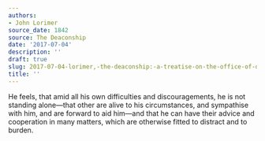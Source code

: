 ```yaml
---
authors:
- John Lorimer
source_date: 1842
source: The Deaconship
date: '2017-07-04'
description: ''
draft: true
slug: 2017-07-04-lorimer,-the-deaconship:-a-treatise-on-the-office-of-deacon
title: ''
---
```

He feels, that amid all his own difficulties and discouragements, he is not standing alone—that other are alive to his circumstances, and sympathise with him, and are forward to aid him—and that he can have their advice and cooperation in many matters, which are otherwise fitted to distract and to burden.



